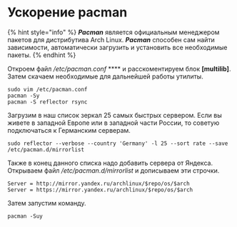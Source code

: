 # Ускорение pacman

{% hint style="info" %}
_**Pacman**_ является официальным менеджером пакетов для дистрибутива Arch Linux. _**Pacman**_ способен сам найти зависимости, автоматически загрузить и установить все необходимые пакеты.
{% endhint %}

Откроем файл _/etc/pacman.conf_ **** и расскоментируем блок **\[multilib]**. Затем скачаем необходимые для дальнейшей работы утилиты.

```shell
sudo vim /etc/pacman.conf
pacman -Sy
pacman -S reflector rsync
```

Загрузим в наш список зеркал 25 самых быстрых сервером. Если вы живете в западной Европе или в западной части России, то советую подключаться к Германским серверам.

```shell
sudo reflector --verbose --country 'Germany' -l 25 --sort rate --save /etc/pacman.d/mirrorlist
```

Также в конец данного списка надо добавить сервера от Яндекса. Открываем файл _/etc/pacman.d/mirrorlist_ и дописываем эти строчки.

```shell
Server = http://mirror.yandex.ru/archlinux/$repo/os/$arch
Server = https://mirror.yandex.ru/archlinux/$repo/os/$arch
```

Затем запустим команду.

```shell
pacman -Suy
```
